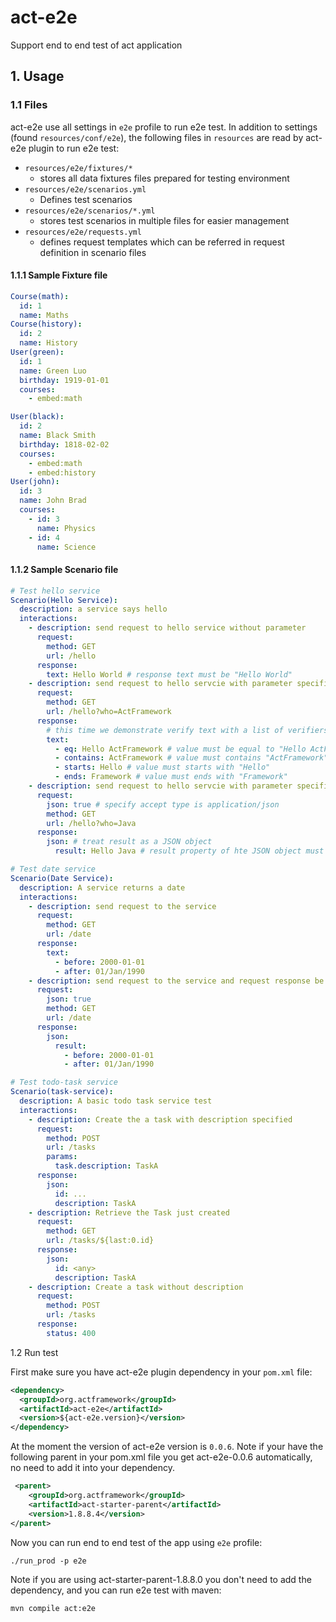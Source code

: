 # act-e2e

Support end to end test of act application

## 1. Usage

### 1.1 Files

act-e2e use all settings in `e2e` profile to run e2e test. In addition to settings (found `resources/conf/e2e`), the following files in `resources` are read by act-e2e plugin to run e2e test:

* `resources/e2e/fixtures/*`
    - stores all data fixtures files prepared for testing environment
* `resources/e2e/scenarios.yml`
    - Defines test scenarios
* `resources/e2e/scenarios/*.yml`
    - stores test scenarios in multiple files for easier management
* `resources/e2e/requests.yml`
    - defines request templates which can be referred in request definition in scenario files

#### 1.1.1 Sample Fixture file

```yaml
Course(math):
  id: 1
  name: Maths
Course(history):
  id: 2
  name: History
User(green):
  id: 1
  name: Green Luo
  birthday: 1919-01-01
  courses:
    - embed:math

User(black):
  id: 2
  name: Black Smith
  birthday: 1818-02-02
  courses:
    - embed:math
    - embed:history
User(john):
  id: 3
  name: John Brad
  courses:
    - id: 3
      name: Physics
    - id: 4
      name: Science
```

#### 1.1.2 Sample Scenario file

```yaml
# Test hello service
Scenario(Hello Service):
  description: a service says hello
  interactions:
    - description: send request to hello service without parameter
      request:
        method: GET
        url: /hello
      response:
        text: Hello World # response text must be "Hello World"
    - description: send request to hello servcie with parameter specified
      request:
        method: GET
        url: /hello?who=ActFramework
      response:
        # this time we demonstrate verify text with a list of verifiers
        text:
          - eq: Hello ActFramework # value must be equal to "Hello ActFramework"
          - contains: ActFramework # value must contains "ActFramework"
          - starts: Hello # value must starts with "Hello"
          - ends: Framework # value must ends with "Framework"
    - description: send request to hello servcie with parameter specified and require JSON response
      request:
        json: true # specify accept type is application/json
        method: GET
        url: /hello?who=Java
      response:
        json: # treat result as a JSON object
          result: Hello Java # result property of hte JSON object must be "Hello World"

# Test date service
Scenario(Date Service):
  description: A service returns a date
  interactions:
    - description: send request to the service
      request:
        method: GET
        url: /date
      response:
        text:
          - before: 2000-01-01
          - after: 01/Jan/1990
    - description: send request to the service and request response be JSON format
      request:
        json: true
        method: GET
        url: /date
      response:
        json:
          result:
            - before: 2000-01-01
            - after: 01/Jan/1990

# Test todo-task service
Scenario(task-service):
  description: A basic todo task service test
  interactions:
    - description: Create the a task with description specified
      request:
        method: POST
        url: /tasks
        params:
          task.description: TaskA
      response:
        json:
          id: ...
          description: TaskA
    - description: Retrieve the Task just created
      request:
        method: GET
        url: /tasks/${last:0.id}
      response:
        json:
          id: <any>
          description: TaskA
    - description: Create a task without description
      request:
        method: POST
        url: /tasks
      response:
        status: 400
```

1.2 Run test

First make sure you have act-e2e plugin dependency in your `pom.xml` file:

```xml
<dependency>
  <groupId>org.actframework</groupId>
  <artifactId>act-e2e</artifactId>
  <version>${act-e2e.version}</version>
</dependency>
```

At the moment the version of act-e2e version is `0.0.6`. Note if your have the following parent in your pom.xml file you get act-e2e-0.0.6 automatically, no need to add it into your dependency.

```xml
 <parent>
    <groupId>org.actframework</groupId>
    <artifactId>act-starter-parent</artifactId>
    <version>1.8.8.4</version>
</parent>
```

Now you can run end to end test of the app using `e2e` profile:

```
./run_prod -p e2e
```

Note if you are using act-starter-parent-1.8.8.0 you don't need to add the dependency, and you can run e2e test with maven:

```
mvn compile act:e2e
```